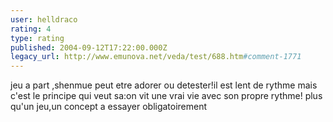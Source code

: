 ```yaml
---
user: helldraco
rating: 4
type: rating
published: 2004-09-12T17:22:00.000Z
legacy_url: http://www.emunova.net/veda/test/688.htm#comment-1771
---
```

jeu a part ,shenmue peut etre adorer ou detester!il est lent de rythme mais c'est le principe qui veut sa:on vit une vrai vie avec son propre rythme! plus qu'un jeu,un concept a essayer obligatoirement